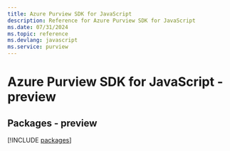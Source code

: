 ```yaml
---
title: Azure Purview SDK for JavaScript
description: Reference for Azure Purview SDK for JavaScript
ms.date: 07/31/2024
ms.topic: reference
ms.devlang: javascript
ms.service: purview
---
```

# Azure Purview SDK for JavaScript - preview
## Packages - preview
[!INCLUDE [packages](purview-index.md)]
